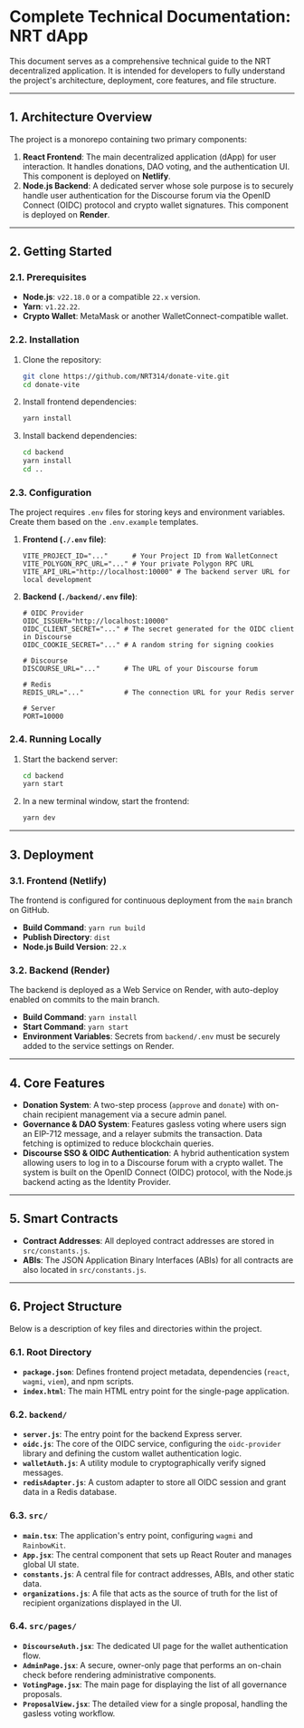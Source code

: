 # Complete Technical Documentation: NRT dApp

This document serves as a comprehensive technical guide to the NRT decentralized application. It is intended for developers to fully understand the project's architecture, deployment, core features, and file structure.

-----

## 1\. Architecture Overview

The project is a monorepo containing two primary components:

1.  **React Frontend**: The main decentralized application (dApp) for user interaction. It handles donations, DAO voting, and the authentication UI. This component is deployed on **Netlify**.
2.  **Node.js Backend**: A dedicated server whose sole purpose is to securely handle user authentication for the Discourse forum via the OpenID Connect (OIDC) protocol and crypto wallet signatures. This component is deployed on **Render**.

-----

## 2\. Getting Started

### 2.1. Prerequisites

  * **Node.js**: `v22.18.0` or a compatible `22.x` version.
  * **Yarn**: `v1.22.22`.
  * **Crypto Wallet**: MetaMask or another WalletConnect-compatible wallet.

### 2.2. Installation

1.  Clone the repository:
    ```bash
    git clone https://github.com/NRT314/donate-vite.git
    cd donate-vite
    ```
2.  Install frontend dependencies:
    ```bash
    yarn install
    ```
3.  Install backend dependencies:
    ```bash
    cd backend
    yarn install
    cd ..
    ```

### 2.3. Configuration

The project requires `.env` files for storing keys and environment variables. Create them based on the `.env.example` templates.

1.  **Frontend (`./.env` file)**:
    ```
    VITE_PROJECT_ID="..."      # Your Project ID from WalletConnect
    VITE_POLYGON_RPC_URL="..." # Your private Polygon RPC URL
    VITE_API_URL="http://localhost:10000" # The backend server URL for local development
    ```
2.  **Backend (`./backend/.env` file)**:
    ```
    # OIDC Provider
    OIDC_ISSUER="http://localhost:10000"
    OIDC_CLIENT_SECRET="..." # The secret generated for the OIDC client in Discourse
    OIDC_COOKIE_SECRET="..." # A random string for signing cookies

    # Discourse
    DISCOURSE_URL="..."      # The URL of your Discourse forum

    # Redis
    REDIS_URL="..."          # The connection URL for your Redis server

    # Server
    PORT=10000
    ```

### 2.4. Running Locally

1.  Start the backend server:
    ```bash
    cd backend
    yarn start
    ```
2.  In a new terminal window, start the frontend:
    ```bash
    yarn dev
    ```

-----

## 3\. Deployment

### 3.1. Frontend (Netlify)

The frontend is configured for continuous deployment from the `main` branch on GitHub.

  * **Build Command**: `yarn run build`
  * **Publish Directory**: `dist`
  * **Node.js Build Version**: `22.x`

### 3.2. Backend (Render)

The backend is deployed as a Web Service on Render, with auto-deploy enabled on commits to the main branch.

  * **Build Command**: `yarn install`
  * **Start Command**: `yarn start`
  * **Environment Variables**: Secrets from `backend/.env` must be securely added to the service settings on Render.

-----

## 4\. Core Features

  * **Donation System**: A two-step process (`approve` and `donate`) with on-chain recipient management via a secure admin panel.
  * **Governance & DAO System**: Features gasless voting where users sign an EIP-712 message, and a relayer submits the transaction. Data fetching is optimized to reduce blockchain queries.
  * **Discourse SSO & OIDC Authentication**: A hybrid authentication system allowing users to log in to a Discourse forum with a crypto wallet. The system is built on the OpenID Connect (OIDC) protocol, with the Node.js backend acting as the Identity Provider.

-----

## 5\. Smart Contracts

  * **Contract Addresses**: All deployed contract addresses are stored in `src/constants.js`.
  * **ABIs**: The JSON Application Binary Interfaces (ABIs) for all contracts are also located in `src/constants.js`.

-----

## 6\. Project Structure

Below is a description of key files and directories within the project.

### 6.1. Root Directory

  * **`package.json`**: Defines frontend project metadata, dependencies (`react`, `wagmi`, `viem`), and npm scripts.
  * **`index.html`**: The main HTML entry point for the single-page application.

### 6.2. `backend/`

  * **`server.js`**: The entry point for the backend Express server.
  * **`oidc.js`**: The core of the OIDC service, configuring the `oidc-provider` library and defining the custom wallet authentication logic.
  * **`walletAuth.js`**: A utility module to cryptographically verify signed messages.
  * **`redisAdapter.js`**: A custom adapter to store all OIDC session and grant data in a Redis database.

### 6.3. `src/`

  * **`main.tsx`**: The application's entry point, configuring `wagmi` and `RainbowKit`.
  * **`App.jsx`**: The central component that sets up React Router and manages global UI state.
  * **`constants.js`**: A central file for contract addresses, ABIs, and other static data.
  * **`organizations.js`**: A file that acts as the source of truth for the list of recipient organizations displayed in the UI.

### 6.4. `src/pages/`

  * **`DiscourseAuth.jsx`**: The dedicated UI page for the wallet authentication flow.
  * **`AdminPage.jsx`**: A secure, owner-only page that performs an on-chain check before rendering administrative components.
  * **`VotingPage.jsx`**: The main page for displaying the list of all governance proposals.
  * **`ProposalView.jsx`**: The detailed view for a single proposal, handling the gasless voting workflow.
